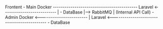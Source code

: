 Frontent
    - Main Docker -------------------------------------------
        Laravel <---------------------------                |
            - DataBase                     |--> RabbitMQ    | (Internal API Call)
    - Admin Docker <------------------------                |
        Laravel <--------------------------------------------
            - DataBase